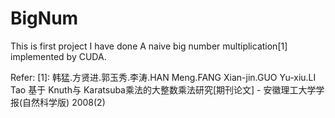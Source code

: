 # BigNum
This is first project I have done
A naive big number multiplication[1] implemented by CUDA.

Refer:
[1]: 韩猛.方贤进.郭玉秀.李涛.HAN Meng.FANG Xian-jin.GUO Yu-xiu.LI Tao 基于 Knuth与 Karatsuba乘法的大整数乘法研究[期刊论文] - 安徽理工大学学报(自然科学版) 2008(2)
